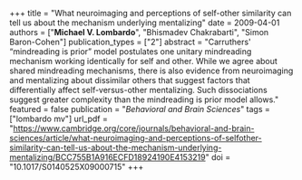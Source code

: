 +++
title = "What neuroimaging and perceptions of self-other similarity can tell us about the mechanism underlying mentalizing"
date = 2009-04-01
authors = ["**Michael V. Lombardo**", "Bhismadev Chakrabarti", "Simon Baron-Cohen"]
publication_types = ["2"]
abstract = "Carruthers' “mindreading is prior” model postulates one unitary mindreading mechanism working identically for self and other. While we agree about shared mindreading mechanisms, there is also evidence from neuroimaging and mentalizing about dissimilar others that suggest factors that differentially affect self-versus-other mentalizing. Such dissociations suggest greater complexity than the mindreading is prior model allows."
featured = false
publication = "*Behavioral and Brain Sciences*"
tags = ["lombardo mv"]
url_pdf = "https://www.cambridge.org/core/journals/behavioral-and-brain-sciences/article/what-neuroimaging-and-perceptions-of-selfother-similarity-can-tell-us-about-the-mechanism-underlying-mentalizing/BCC755B1A916ECFD18924190E4153219"
doi = "10.1017/S0140525X09000715"
+++


